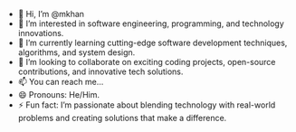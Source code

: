 - 👋 Hi, I’m @mkhan
- 👀 I’m interested in software engineering, programming, and technology innovations.
- 🌱 I’m currently learning cutting-edge software development techniques, algorithms, and system design.
- 💞️ I’m looking to collaborate on exciting coding projects, open-source contributions, and innovative tech solutions.
- 📫 You can reach me...
- 😄 Pronouns: He/Him.
- ⚡ Fun fact: I’m passionate about blending technology with real-world problems and creating solutions that make a difference.


<!---
mkhan1572/mkhan1572 is a ✨ special ✨ repository because its `README.md` (this file) appears on your GitHub profile.
You can click the Preview link to take a look at your changes.
--->
